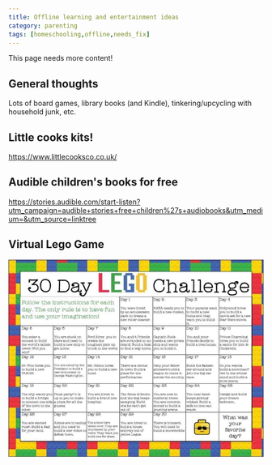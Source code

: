 ```yaml
---
title: Offline learning and entertainment ideas
category: parenting
tags: [homeschooling,offline,needs_fix]
---
```

This page needs more content!

## General thoughts
Lots of board games, library books (and Kindle), tinkering/upcycling with household junk, etc.

## Little cooks kits!

https://www.littlecooksco.co.uk/

## Audible children's  books for free

https://stories.audible.com/start-listen?utm_campaign=audible+stories+free+children%27s+audiobooks&utm_medium=&utm_source=linktree

## Virtual Lego Game

![Virtual Lego Game](images/virtual_lego_game.jpeg)
